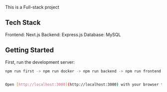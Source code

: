 This is a Full-stack project

## Tech Stack
Frontend: Next.js
Backend: Express.js
Database: MySQL 

## Getting Started

First, run the development server:

```bash
npm run first -> npm run docker -> npm run backend -> npm run frontend


Open [http://localhost:3000](http://localhost:3000) with your browser to see the result.

